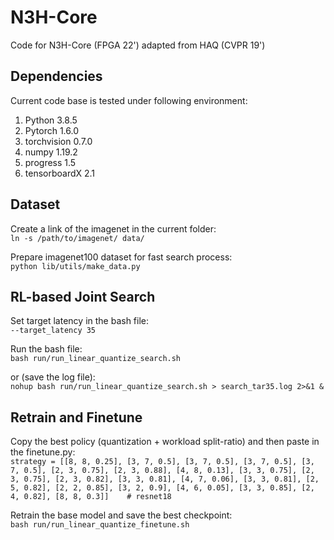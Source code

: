 # N3H-Core
Code for N3H-Core (FPGA 22') adapted from HAQ (CVPR 19')

## Dependencies
Current code base is tested under following environment:  
1. Python 3.8.5
2. Pytorch 1.6.0
3. torchvision 0.7.0
4. numpy 1.19.2
5. progress 1.5
6. tensorboardX 2.1

## Dataset
Create a link of the imagenet in the current folder:  
`ln -s /path/to/imagenet/ data/`

Prepare imagenet100 dataset for fast search process:  
`python lib/utils/make_data.py`

## RL-based Joint Search
Set target latency in the bash file:  
`--target_latency 35`

Run the bash file:  
`bash run/run_linear_quantize_search.sh`  

or (save the log file):  
`nohup bash run/run_linear_quantize_search.sh > search_tar35.log 2>&1 &`

## Retrain and Finetune
Copy the best policy (quantization + workload split-ratio) and then paste in the finetune.py:  
`strategy = [[8, 8, 0.25], [3, 7, 0.5], [3, 7, 0.5], [3, 7, 0.5], [3, 7, 0.5], [2, 3, 0.75], [2, 3, 0.88], [4, 8, 0.13], [3, 3, 0.75], [2, 3, 0.75], [2, 3, 0.82], [3, 3, 0.81], [4, 7, 0.06], [3, 3, 0.81], [2, 5, 0.82], [2, 2, 0.85], [3, 2, 0.9], [4, 6, 0.05], [3, 3, 0.85], [2, 4, 0.82], [8, 8, 0.3]]    # resnet18`  

Retrain the base model and save the best checkpoint:  
`bash run/run_linear_quantize_finetune.sh`  

